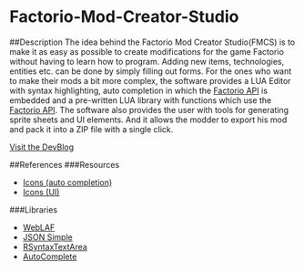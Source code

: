 # Factorio-Mod-Creator-Studio
##Description
The idea behind the Factorio Mod Creator Studio(FMCS) is to make it as easy as possible to create modifications for the game Factorio without having to learn how to program. Adding new items, technologies, entities etc. can be done by simply filling out forms. For the ones who want to make their mods a bit more complex, the software provides a LUA Editor with syntax highlighting, auto completion in which the [Factorio API](http://lua-api.factorio.com/latest/) is embedded and a pre-written LUA library with functions which use the [Factorio API](http://lua-api.factorio.com/latest/). The software also provides the user with tools for generating sprite sheets and UI elements. And it allows the modder to export his mod and pack it into a ZIP file with a single click.

[Visit the DevBlog](https://forums.factorio.com/viewtopic.php?f=135&t=40830)

##References
###Resources
- [Icons (auto completion)](http://eclipse-icons.i24.cc/)
- [Icons (UI)](https://icons8.com/)

###Libraries
- [WebLAF](https://github.com/mgarin/weblaf)
- [JSON Simple](https://github.com/fangyidong/json-simple)
- [RSyntaxTextArea](https://github.com/bobbylight/RSyntaxTextArea)
- [AutoComplete](https://github.com/bobbylight/AutoComplete)
